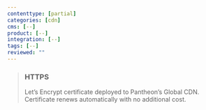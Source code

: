 ```yaml
---
contenttype: [partial]
categories: [cdn]
cms: [--]
product: [--]
integration: [--]
tags: [--]
reviewed: ""
---
```


<blockquote class="block-success">

### HTTPS

<span class="glyphicons glyphicons-ok text-success"></span> Let’s Encrypt certificate deployed to Pantheon’s Global CDN. Certificate renews automatically with no additional cost.

</blockquote>
